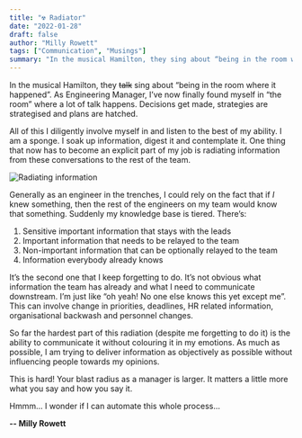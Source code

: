 ```yaml
---
title: "☢️ Radiator"
date: "2022-01-28"
draft: false
author: "Milly Rowett"
tags: ["Communication", "Musings"]
summary: "In the musical Hamilton, they sing about “being in the room where it happened”. As Engineering Manager, I’ve now finally found myself in “the room” where a lot of talk happens. Decisions get made, strategies are strategised and plans are hatched..."
---
```


In the musical Hamilton, they ~~talk~~ sing about “being in the room where it happened”. As Engineering Manager, I’ve now finally found myself in “the room” where a lot of talk happens. Decisions get made, strategies are strategised and plans are hatched. 

All of this I diligently involve myself in and listen to the best of my ability. I am a sponge. I soak up information, digest it and contemplate it. One thing that now has to become an explicit part of my job is radiating information from these conversations to the rest of the team. 

![Radiating information](/images/radiatin.jpg)

Generally as an engineer in the trenches, I could rely on the fact that if *I* knew something, then the rest of the engineers on my team would know that something. Suddenly my knowledge base is tiered. There’s:

1. Sensitive important information that stays with the leads
2. Important information that needs to be relayed to the team
3. Non-important information that can be optionally relayed to the team
4. Information everybody already knows

It’s the second one that I keep forgetting to do. It’s not obvious what information the team has already and what I need to communicate downstream. I’m just like “oh yeah! No one else knows this yet except me”. This can involve change in priorities, deadlines, HR related information, organisational backwash and personnel changes. 

So far the hardest part of this radiation (despite me forgetting to do it) is the ability to communicate it without colouring it in my emotions. As much as possible, I am trying to deliver information as objectively as possible without influencing people towards my opinions. 

This is hard! Your blast radius as a manager is larger. It matters a little more what you say and how you say it.

Hmmm... I wonder if I can automate this whole process...

**-- Milly Rowett**
